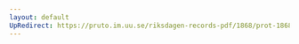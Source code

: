```yaml
---
layout: default
UpRedirect: https://pruto.im.uu.se/riksdagen-records-pdf/1868/prot-1868--ak--215.pdf
---
```

